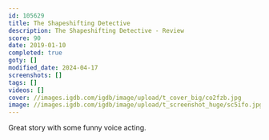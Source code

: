 ```yaml
---
id: 105629
title: The Shapeshifting Detective
description: The Shapeshifting Detective - Review
score: 90
date: 2019-01-10
completed: true
goty: []
modified_date: 2024-04-17
screenshots: []
tags: []
videos: []
cover: //images.igdb.com/igdb/image/upload/t_cover_big/co2fzb.jpg
image: //images.igdb.com/igdb/image/upload/t_screenshot_huge/sc5ifo.jpg
---
```

Great story with some funny voice acting.